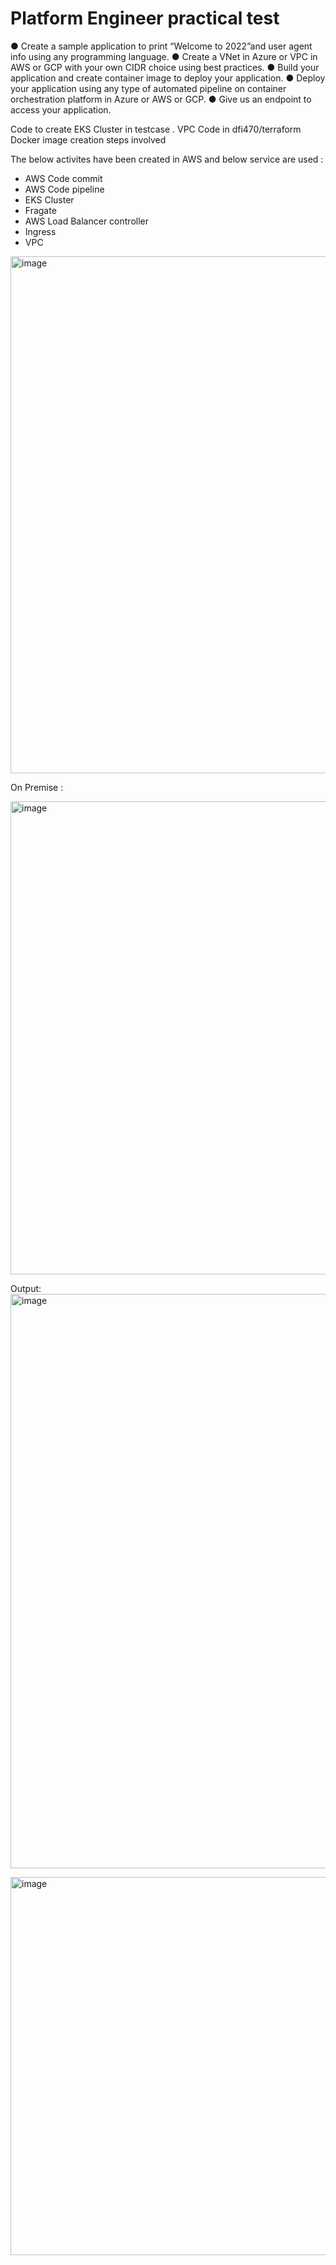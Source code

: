 ﻿# Platform Engineer practical test

● Create a sample application to print “Welcome to 2022”and user agent info using any
programming language.
● Create a VNet in Azure or VPC in AWS or GCP with your own CIDR choice using best
practices.
● Build your application and create container image to deploy your application.
● Deploy your application using any type of automated pipeline on container orchestration
platform in Azure or AWS or GCP.
● Give us an endpoint to access your application.

Code to create EKS Cluster in testcase .
VPC Code in dfi470/terraform 
Docker image creation steps involved


The below activites have been created in AWS and below service are used :
- AWS Code commit
- AWS Code pipeline
- EKS Cluster
- Fragate
- AWS Load Balancer controller
- Ingress
- VPC
<img width="827" alt="image" src="https://github.com/dfi470/dfi470/assets/76170365/0c146a8e-e12d-4fd7-bfff-3c858e14e9c2">


On Premise :

<img width="757" alt="image" src="https://github.com/dfi470/dfi470/assets/76170365/e32e76d0-d98d-40fe-bdf9-4a7c2737a2b1">

Output:
<img width="919" alt="image" src="https://github.com/dfi470/dfi470/assets/76170365/48bad711-01c4-4660-891a-70a42b73fad7">

<img width="605" alt="image" src="https://github.com/dfi470/dfi470/assets/76170365/3463cf8e-e93b-4f36-a040-6f2145341b89">

